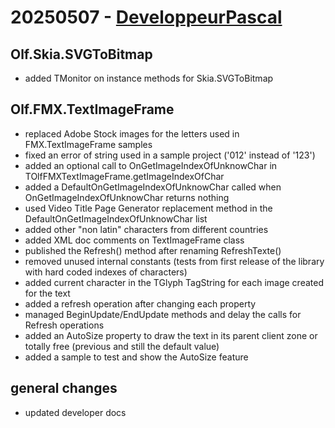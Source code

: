 # 20250507 - [DeveloppeurPascal](https://github.com/DeveloppeurPascal)

## Olf.Skia.SVGToBitmap

* added TMonitor on instance methods for Skia.SVGToBitmap

## Olf.FMX.TextImageFrame

* replaced Adobe Stock images for the letters used in FMX.TextImageFrame samples 
* fixed an error of string used in a sample project ('012' instead of '123')
* added an optional call to OnGetImageIndexOfUnknowChar in TOlfFMXTextImageFrame.getImageIndexOfChar 
* added a DefaultOnGetImageIndexOfUnknowChar called when OnGetImageIndexOfUnknowChar returns nothing
* used Video Title Page Generator replacement method in the DefaultOnGetImageIndexOfUnknowChar list
* added other "non latin" characters from different countries
* added XML doc comments on TextImageFrame class
* published the Refresh() method after renaming RefreshTexte()
* removed unused internal constants (tests from first release of the library with hard coded indexes of characters)
* added current character in the TGlyph TagString for each image created for the text
* added a refresh operation after changing each property
* managed BeginUpdate/EndUpdate methods and delay the calls for Refresh operations
* added an AutoSize property to draw the text in its parent client zone or totally free (previous and still the default value)
* added a sample to test and show the AutoSize feature

## general changes

* updated developer docs
